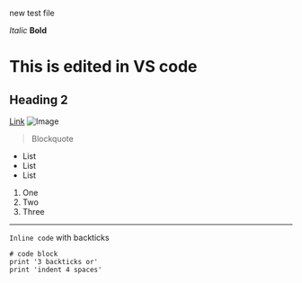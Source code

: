 new test file

*Italic*
**Bold**	
# This is edited in  VS code
## Heading 2
[Link](http://a.com)
![Image](http://url/a.png)
> Blockquote

* List
* List
* List

1. One
2. Two
3. Three

---

`Inline code` with backticks

```
# code block
print '3 backticks or'
print 'indent 4 spaces'
```

